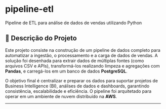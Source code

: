 # pipeline-etl
Pipeline de ETL para análise de dados de vendas utilizando Python
## 📖 Descrição do Projeto

Este projeto consiste na construção de um pipeline de dados completo para automatizar a ingestão, o processamento e a carga de dados de vendas. A solução foi desenhada para extrair dados de múltiplas fontes (como arquivos CSV e APIs), transformá-los realizando limpeza e agregações com **Pandas**, e carregá-los em um banco de dados **PostgreSQL**.

O objetivo final é centralizar e preparar os dados para suportar projetos de Business Intelligence (BI), análises de dados e dashboards, garantindo consistência, escalabilidade e eficiência. O pipeline foi arquitetado para operar em um ambiente de nuvem distribuído na **AWS**.

---